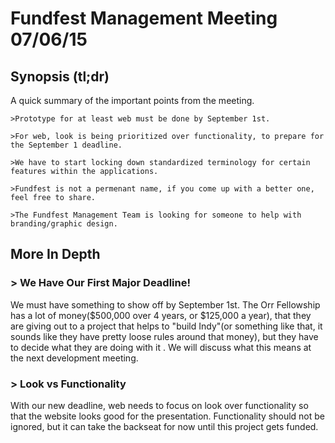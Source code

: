 # Fundfest Management Meeting 07/06/15

## Synopsis (tl;dr)
A quick summary of the important points from the meeting.

    >Prototype for at least web must be done by September 1st.
    
    >For web, look is being prioritized over functionality, to prepare for the September 1 deadline.
    
    >We have to start locking down standardized terminology for certain features within the applications.
    
    >Fundfest is not a permenant name, if you come up with a better one, feel free to share.
    
    >The Fundfest Management Team is looking for someone to help with branding/graphic design.


## More In Depth

### > We Have Our First Major Deadline!
We must have something to show off by September 1st. The Orr Fellowship has a lot of money($500,000 over 4 years, or $125,000 a year), that they are giving out to a project that helps to "build Indy"(or something like that, it sounds like they have pretty loose rules around that money), but they have to decide what they are doing with it .  We will discuss what this means at the next development meeting.
    
### > Look vs Functionality
With our new deadline, web needs to focus on look over functionality so that the website looks good for the presentation. Functionality should not be ignored, but it can take the backseat for now until this project gets funded.
    
###
    
